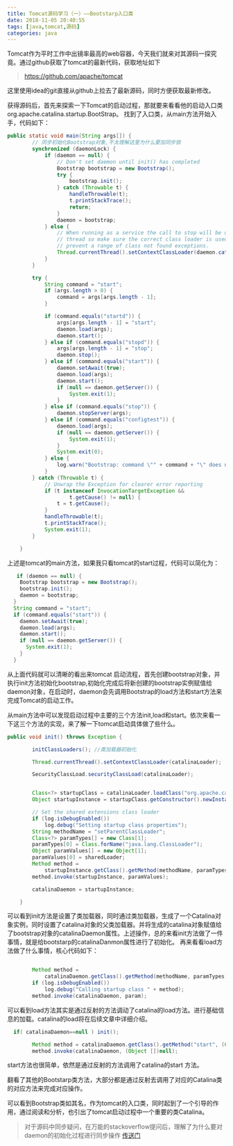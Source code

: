 ```yaml
---
title: Tomcat源码学习（一）——Bootstarp入口类
date: 2018-11-05 20:40:55
tags: [java,tomcat,源码]
categories: java
---
```


Tomcat作为平时工作中出镜率最高的web容器，今天我们就来对其源码一探究竟。通过github获取了tomcat的最新代码，获取地址如下
>https://github.com/apache/tomcat

这里使用idea的git直接从github上拉去了最新源码，同时方便获取最新修改。

<!-- more -->

获得源码后，首先来探索一下Tomcat的启动过程，那就要来看看他的启动入口类org.apache.catalina.startup.BootStrap。
找到了入口类，从main方法开始入手，代码如下：
```java
public static void main(String args[]) {
        // 同步初始化Bootstrap对象,不太理解这里为什么要加同步锁
        synchronized (daemonLock) {
            if (daemon == null) {
                // Don't set daemon until init() has completed
                Bootstrap bootstrap = new Bootstrap();
                try {
                    bootstrap.init();
                } catch (Throwable t) {
                    handleThrowable(t);
                    t.printStackTrace();
                    return;
                }
                daemon = bootstrap;
            } else {
                // When running as a service the call to stop will be on a new
                // thread so make sure the correct class loader is used to
                // prevent a range of class not found exceptions.
                Thread.currentThread().setContextClassLoader(daemon.catalinaLoader);
            }
        }

        try {
            String command = "start";
            if (args.length > 0) {
                command = args[args.length - 1];
            }

            if (command.equals("startd")) {
                args[args.length - 1] = "start";
                daemon.load(args);
                daemon.start();
            } else if (command.equals("stopd")) {
                args[args.length - 1] = "stop";
                daemon.stop();
            } else if (command.equals("start")) {
                daemon.setAwait(true);
                daemon.load(args);
                daemon.start();
                if (null == daemon.getServer()) {
                    System.exit(1);
                }
            } else if (command.equals("stop")) {
                daemon.stopServer(args);
            } else if (command.equals("configtest")) {
                daemon.load(args);
                if (null == daemon.getServer()) {
                    System.exit(1);
                }
                System.exit(0);
            } else {
                log.warn("Bootstrap: command \"" + command + "\" does not exist.");
            }
        } catch (Throwable t) {
            // Unwrap the Exception for clearer error reporting
            if (t instanceof InvocationTargetException &&
                    t.getCause() != null) {
                t = t.getCause();
            }
            handleThrowable(t);
            t.printStackTrace();
            System.exit(1);
        }

    }
```
上述是tomcat的main方法，如果我只看tomcat的start过程，代码可以简化为：
```java
   if (daemon == null) {
    Bootstrap bootstrap = new Bootstrap();
    bootstrap.init();
    daemon = bootstrap;
  }
  String command = "start";
  if (command.equals("start")) {
    daemon.setAwait(true);
    daemon.load(args);
    daemon.start();
    if (null == daemon.getServer()) {
      System.exit(1);
    }
  }
```
  从上面代码就可以清晰的看出来tomcat 启动流程，首先创建bootstrap对象，并执行init方法初始化bootstrap,初始化完成后将新创建的bootstrap实例赋值给daemon对象，在启动时，daemon会先调用Bootstrap的load方法和start方法来完成Tomcat的启动工作。

从main方法中可以发现启动过程中主要的三个方法init,load和start。依次来看一下这三个方法的实现，来了解一下tomcat启动具体做了些什么。
```java
public void init() throws Exception {

        initClassLoaders(); //类加载器初始化

        Thread.currentThread().setContextClassLoader(catalinaLoader);

        SecurityClassLoad.securityClassLoad(catalinaLoader);


        Class<?> startupClass = catalinaLoader.loadClass("org.apache.catalina.startup.Catalina");
        Object startupInstance = startupClass.getConstructor().newInstance();

        // Set the shared extensions class loader
        if (log.isDebugEnabled())
            log.debug("Setting startup class properties");
        String methodName = "setParentClassLoader";
        Class<?> paramTypes[] = new Class[1];
        paramTypes[0] = Class.forName("java.lang.ClassLoader");
        Object paramValues[] = new Object[1];
        paramValues[0] = sharedLoader;
        Method method =
            startupInstance.getClass().getMethod(methodName, paramTypes);
        method.invoke(startupInstance, paramValues);

        catalinaDaemon = startupInstance;

    }
```
可以看到init方法是设置了类加载器，同时通过类加载器，生成了一个Catalina对象实例，同时设置了catalina对象的父类加载器。并将生成的catalina对象赋值给了bootstrap对象的catalinaDaemon属性。上述操作，总的来看init方法做了一件事情，就是给bootstarp的catalinaDanmon属性进行了初始化。
再来看看load方法做了什么事情，核心代码如下：
```java

        Method method =
            catalinaDaemon.getClass().getMethod(methodName, paramTypes);
        if (log.isDebugEnabled())
            log.debug("Calling startup class " + method);
        method.invoke(catalinaDaemon, param);


```
可以看到load方法其实是通过反射的方法调动了catalina的load方法。进行基础信息的加载。catalina的load将在后续文章中详细介绍。
```java
  if( catalinaDaemon==null ) init();

        Method method = catalinaDaemon.getClass().getMethod("start", (Class [] )null);
        method.invoke(catalinaDaemon, (Object [])null);
```
start方法也很简单，依然是通过反射的方法调用了catalina的start 方法。

翻看了其他的Bootstarp类方法，大部分都是通过反射去调用了对应的Catalina类的对应方法来完成对应操作。

可以看到Bootstrap类如其名，作为tomcat的入口类，同时起到了一个引导的作用，通过阅读和分析，也引出了tomcat启动过程中一个重要的类Catalina。

>对于源码中同步疑问，在万能的stackoverflow提问后，理解了为什么要对daemon的初始化过程进行同步操作
[传送门](https://stackoverflow.com/questions/52980662/why-tomcat-lastest-code-use-synchronized-in-main-method)
